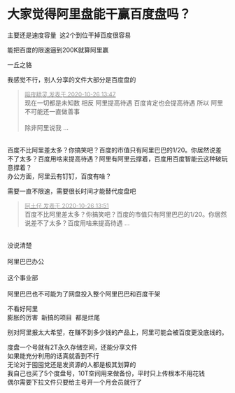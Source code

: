 # 大家觉得阿里盘能干赢百度盘吗？


主要还是速度容量&nbsp;&nbsp;这2个到位干掉百度很容易

能把百度的限速逼到200K就算阿里赢<img src="static/image/smiley/default/lol.gif" smilieid="12" border="0" alt="" />

一丘之貉

我感觉不行，别人分享的文件大部分是百度盘的

<div class="quote"><blockquote><font size="2"><a href="https://www.hostloc.com/forum.php?mod=redirect&amp;goto=findpost&amp;pid=9353866&amp;ptid=758582" target="_blank"><font color="#999999">暗夜精灵 发表于 2020-10-26 13:47</font></a></font><br />
现在一切都是未知数 相反 阿里提高待遇 百度肯定也会提高待遇 所以 阿里不可能还一直做善事<br />
<br />
除非阿里说我 ...</blockquote></div><br />
百度不比阿里差太多？你搞笑吧？百度的市值只有阿里巴巴的1/20。你居然说差不了太多？百度用啥来提高待遇？阿里有阿里云撑着，百度用百度智能云这种破玩意撑着？<br />
办公方面，阿里云有钉钉，百度有啥？<img id="aimg_VCn5d" onclick="zoom(this, this.src, 0, 0, 0)" class="zoom" src="https://cdn.jsdelivr.net/gh/hishis/forum-master/public/images/patch.gif" onmouseover="img_onmouseoverfunc(this)" onload="thumbImg(this)" border="0" alt="" />

需要一直不限速，需要很长时间才能替代度盘吧

<div class="quote"><blockquote><font size="2"><a href="https://www.hostloc.com/forum.php?mod=redirect&amp;goto=findpost&amp;pid=9353891&amp;ptid=758582" target="_blank"><font color="#999999">阿土仔 发表于 2020-10-26 13:51</font></a></font><br />
百度不比阿里差太多？你搞笑吧？百度的市值只有阿里巴巴的1/20。你居然说差不了太多？百度用啥来提高待遇 ...</blockquote></div><br />
没说清楚<br />
<br />
阿里巴巴办公<br />
<br />
这个事业部<br />
<br />
阿里巴巴也不可能为了网盘投入整个阿里巴巴和百度干架 <br />


不看好阿里<br />
膨胀的厉害&nbsp;&nbsp;新搞的项目&nbsp;&nbsp;都是烂尾<img id="aimg_m5SmI" onclick="zoom(this, this.src, 0, 0, 0)" class="zoom" src="https://cdn.jsdelivr.net/gh/hishis/forum-master/public/images/patch.gif" onmouseover="img_onmouseoverfunc(this)" onload="thumbImg(this)" border="0" alt="" />

别对阿里报太大希望，在赚不到多少钱的产品上，阿里可能会被百度更没底线的。<br />


度盘一个号就有2T永久存储空间，还能分享文件<br />
如果能充分利用的话真就香到不行<br />
无论对于囤囤党还是发资源的人都是极其划算的<br />
我自己也买了5个度盘号，10T空间用来做备份，平时只上传根本不用花钱<br />
偶尔需要下拉文件只要给主号开一个月会员就行了
